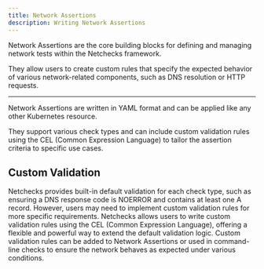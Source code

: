 ```yaml
---
title: Network Assertions
description: Writing Network Assertions
---
```


Network Assertions are the core building blocks for defining and managing network tests within the Netchecks framework. 

They allow users to create custom rules that specify the expected behavior of various network-related components, such as DNS resolution or HTTP requests. 

---

Network Assertions are written in YAML format and can be applied like any other Kubernetes resource.

They support various check types and can include custom validation rules using the CEL (Common Expression Language) to tailor the assertion criteria to specific use cases.

## Custom Validation

Netchecks provides built-in default validation for each check type, such as ensuring a DNS response code is NOERROR and contains at least one A record. However, users may need to implement custom validation rules for more specific requirements. Netchecks allows users to write custom validation rules using the CEL (Common Expression Language), offering a flexible and powerful way to extend the default validation logic. Custom validation rules can be added to Network Assertions or used in command-line checks to ensure the network behaves as expected under various conditions.

